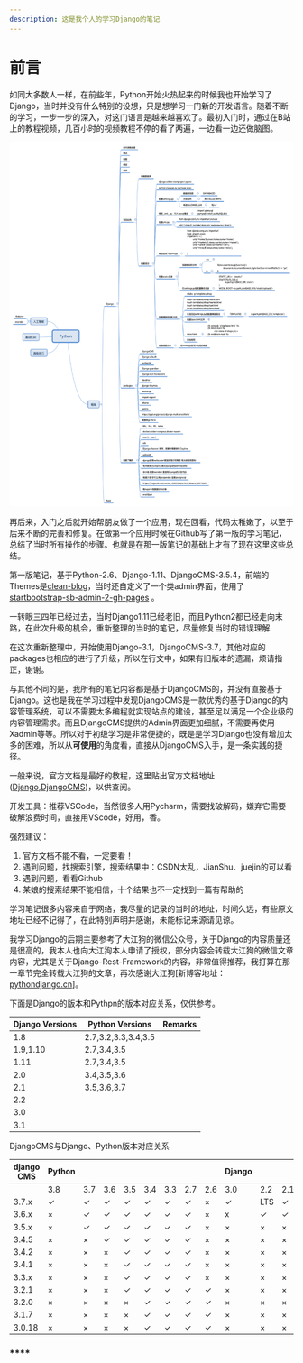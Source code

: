 ```yaml
---
description: 这是我个人的学习Django的笔记
---
```


# 前言

如同大多数人一样，在前些年，Python开始火热起来的时候我也开始学习了Django，当时并没有什么特别的设想，只是想学习一门新的开发语言。随着不断的学习，一步一步的深入，对这门语言是越来越喜欢了。最初入门时，通过在B站上的教程视频，几百小时的视频教程不停的看了两遍，一边看一边还做脑图。

![](.gitbook/assets/Python.png)

再后来，入门之后就开始帮朋友做了一个应用，现在回看，代码太稚嫩了，以至于后来不断的完善和修复。在做第一个应用时候在Github写了第一版的学习笔记，总结了当时所有操作的步骤。也就是在那一版笔记的基础上才有了现在这里这些总结。

第一版笔记，基于Python-2.6、Django-1.11、DjangoCMS-3.5.4，前端的Themes是[clean-blog](https://startbootstrap.com/themes/clean-blog/)，当时还自定义了一个类admin界面，使用了[startbootstrap-sb-admin-2-gh-pages](https://startbootstrap.com/template-categories/all/) 。

一转眼三四年已经过去，当时Django1.11已经老旧，而且Python2都已经走向末路，在此次升级的机会，重新整理的当时的笔记，尽量修复当时的错误理解

在这次重新整理中，开始使用Django-3.1，DjangoCMS-3.7，其他对应的packages也相应的进行了升级，所以在行文中，如果有旧版本的遗漏，烦请指正，谢谢。

与其他不同的是，我所有的笔记内容都是基于DjangoCMS的，并没有直接基于Django。这也是我在学习过程中发现DjangoCMS是一款优秀的基于Django的内容管理系统，可以不需要太多编程就实现站点的建设，甚至足以满足一个企业级的内容管理需求。而且DjangoCMS提供的Admin界面更加细腻，不需要再使用Xadmin等等。所以对于初级学习是非常便捷的，既是是学习Django也没有增加太多的困难，所以从**可使用**的角度看，直接从DjangoCMS入手，是一条实践的捷径。

一般来说，官方文档是最好的教程，这里贴出官方文档地址([Django](https://docs.djangoproject.com/zh-hans/3.1/),[DjangoCMS](http://docs.django-cms.org/en/latest/))，以供查阅。



开发工具：推荐VSCode，当然很多人用Pycharm，需要找破解码，嫌弃它需要破解浪费时间，直接用VScode，好用，香。

强烈建议：

1. 官方文档不能不看，一定要看！
2. 遇到问题，找搜索引擎，搜索结果中：CSDN太乱，JianShu、juejin的可以看
3. 遇到问题，看看Github
4. 某娘的搜索结果不能相信，十个结果也不一定找到一篇有帮助的

学习笔记很多内容来自于网络，我尽量的记录的当时的地址，时间久远，有些原文地址已经不记得了，在此特别声明并感谢，未能标记来源请见谅。

我学习Django的后期主要参考了大江狗的微信公众号，关于Django的内容质量还是很高的，我本人也向大江狗本人申请了授权，部分内容会转载大江狗的微信文章内容，尤其是关于Django-Rest-Framework的内容，非常值得推荐，我打算在那一章节完全转载大江狗的文章，再次感谢大江狗\[新博客地址：[pythondjango.cn](https://pythondjango.cn)]。



下面是Django的版本和Pythpn的版本对应关系，仅供参考。

| Django Versions | Python Versions     | Remarks |
| --------------- | ------------------- | :-----: |
| 1.8             | 2.7,3.2,3.3,3.4,3.5 |         |
| 1.9,1.10        | 2.7,3.4,3.5         |         |
| 1.11            | 2.7,3.4,3.5         |         |
| 2.0             | 3.4,3.5,3.6         |         |
| 2.1             | 3.5,3.6,3.7         |         |
| 2.2             |                     |         |
| 3.0             |                     |         |
| 3.1             |                     |         |

DjangoCMS与Django、Python版本对应关系



| django CMS | Python |     |     |     |     |     |     |     | Django |     |     |     |      |      |     |     |     |     |
| ---------- | ------ | --- | --- | --- | --- | --- | --- | --- | ------ | --- | --- | --- | ---- | ---- | --- | --- | --- | --- |
|            | 3.8    | 3.7 | 3.6 | 3.5 | 3.4 | 3.3 | 2.7 | 2.6 | 3.0    | 2.2 | 2.1 | 2.0 | 1.11 | 1.10 | 1.9 | 1.8 | 1.6 | 1.4 |
| 3.7.x      | ✓      | ✓   | ✓   | ✓   | ✓   | ✓   | ✓   | ×   | ✓      | LTS | ✓   | ✓   | LTS  | ×    | ×   | ×   | ×   | ×   |
| 3.6.x      | ×      | ✓   | ✓   | ✓   | ✓   | ✓   | ✓   | ×   | x      | ✓   | ✓   | ✓   | ✓    | ×    | ×   | ×   | ×   | ×   |
| 3.5.x      | ×      | ✓   | ✓   | ✓   | ✓   | ✓   | ✓   | ×   | ×      | ×   | ×   | ×   | ✓    | ✓    | ✓   | ✓   | ×   | ×   |
| 3.4.5      | ×      | ×   | ✓   | ✓   | ✓   | ✓   | ✓   | ×   | ×      | ×   | ×   | ×   | LTS  | ✓    | ✓   | LTS | ×   | ×   |
| 3.4.2      | ×      | ×   | ×   | ✓   | ✓   | ✓   | ✓   | ×   | ×      | ×   | ×   | ×   | ×    | ✓    | ✓   | ✓   | ×   | ×   |
| 3.4.1      | ×      | ×   | ×   | ✓   | ✓   | ✓   | ✓   | ×   | ×      | ×   | ×   | ×   | ×    | ×    | ✓   | ✓   | ×   | ×   |
| 3.3.x      | ×      | ×   | ×   | ✓   | ✓   | ✓   | ✓   | ×   | ×      | ×   | ×   | ×   | ×    | ×    | ✓   | ✓   | ×   | ×   |
| 3.2.1      | ×      | ×   | ×   | ✓   | ✓   | ✓   | ✓   | ✓   | ×      | ×   | ×   | ×   | ×    | ×    | ✓   | ✓   | ✓   | ×   |
| 3.2.0      | ×      | ×   | ×   | ×   | ✓   | ✓   | ✓   | ✓   | ×      | ×   | ×   | ×   | ×    | ×    | ×   | ✓   | ✓   | ×   |
| 3.1.7      | ×      | ×   | ×   | ×   | ✓   | ✓   | ✓   | ✓   | ×      | ×   | ×   | ×   | ×    | ×    | ×   | ✓   | ✓   | ×   |
| 3.0.18     | ×      | ×   | ×   | ×   | ✓   | ✓   | ✓   | ✓   | ×      | ×   | ×   | ×   | ×    | ×    | ×   | ×   | ✓   | ✓   |

### ****
